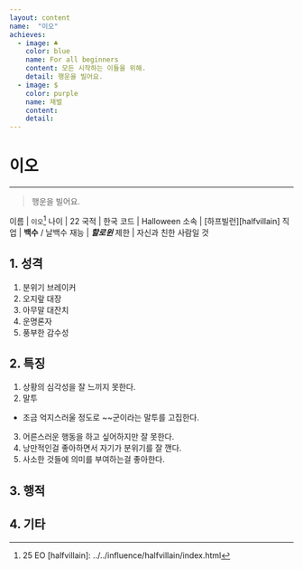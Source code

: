 ```yaml
---
layout: content
name:  "이오"
achieves:
  - image: ♣
    color: blue
    name: For all beginners
    content: 모든 시작하는 이들을 위해.
    detail: 행운을 빌어요.
  - image: $
    color: purple
    name: 재벌
    content:
    detail:
---
```

# 이오
---
>  행운을 빌어요.

이름 | `이오`[^name]
나이 | 22
국적 | 한국
코드 | Halloween
소속 | [하프빌런][halfvillain]
직업 | **백수** / 날백수
재능 | ***할로윈***
제한 | 자신과 친한 사람일 것

## 1. 성격

1. 분위기 브레이커
2. 오지랖 대장
3. 아무말 대잔치
4. 운명론자
5. 풍부한 감수성

## 2. 특징

1. 상황의 심각성을 잘 느끼지 못한다.
2. 말투
  - 조금 억지스러울 정도로 \~\~군이라는 말투를 고집한다.
3. 어른스러운 행동을 하고 싶어하지만 잘 못한다.
4. 낭만적인걸 좋아하면서 자기가 분위기를 잘 깬다.
5. 사소한 것들에 의미를 부여하는걸 좋아한다.


## 3. 행적

## 4. 기타

[^name]: 25 EO
[halfvillain]: ../../influence/halfvillain/index.html
